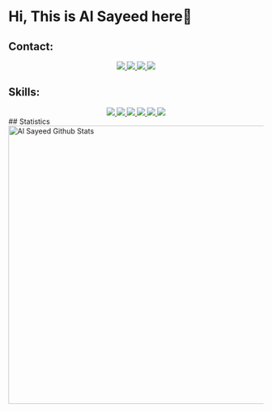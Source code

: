 # Hi, This is Al Sayeed here👋
## Contact:
<div style="text-align: center; place-items: center;">
    <a href="https://www.facebook.com/AlSayeedOfficial">
        <img src="https://img.shields.io/badge/Facebook-1877F2?style=for-the-badge&logo=facebook&logoColor=white">
    </a>
    <a href="https://www.instagram.com/AlSayeedAR">
        <img src="https://img.shields.io/badge/Instagram-E4405F?style=for-the-badge&logo=instagram&logoColor=white">
    </a>
    <a href="https://t.me/AstarSayeed">
        <img src="https://img.shields.io/badge/Telegram-2CA5E0?style=for-the-badge&logo=telegram&logoColor=white">
    </a>
    <a href="https://wa.me/8801868188006">
        <img src="https://img.shields.io/badge/WhatsApp-25D366?style=for-the-badge&logo=whatsapp&logoColor=white">
    </a>
</div>

## Skills:
<div style="text-align: center; place-items: center;">
    <a href="https://github.com/alsayeedar">
        <img src="https://img.shields.io/badge/HTML5-E34F26?style=for-the-badge&logo=html5&logoColor=white">
    </a>
    <a href="https://github.com/alsayeedar">
        <img src="https://img.shields.io/badge/CSS3-1572B6?style=for-the-badge&logo=css3&logoColor=white">
    </a>
    <a href="https://github.com/alsayeedar">
        <img src="https://img.shields.io/badge/JavaScript-F7DF1E?style=for-the-badge&logo=javascript&logoColor=white">
    </a>
    <a href="https://github.com/alsayeedar">
        <img src="https://img.shields.io/badge/Python-3776AB?style=for-the-badge&logo=python&logoColor=white">
    </a>
    </a>
    <a href="https://github.com/alsayeedar">
        <img src="https://img.shields.io/badge/PHP-777BB4?style=for-the-badge&logo=php&logoColor=white">
    </a>
    <a href="https://github.com/alsayeedar">
        <img src="https://img.shields.io/badge/MySQL-00000F?style=for-the-badge&logo=mysql&logoColor=white">
    </a>
</div>
## Statistics
<img width="550px" alt="Al Sayeed Github Stats"  src="https://github-readme-stats.vercel.app/api?username=alsayeedar&show_icons=true"/>
<!--
**alsayeedar/alsayeedar** is a ✨ _special_ ✨ repository because its `README.md` (this file) appears on your GitHub profile.

Here are some ideas to get you started:

- 🔭 I’m currently working on ...
- 🌱 I’m currently learning ...
- 👯 I’m looking to collaborate on ...
- 🤔 I’m looking for help with ...
- 💬 Ask me about ...
- 📫 How to reach me: ...
- 😄 Pronouns: ...
- ⚡ Fun fact: ...
-->

